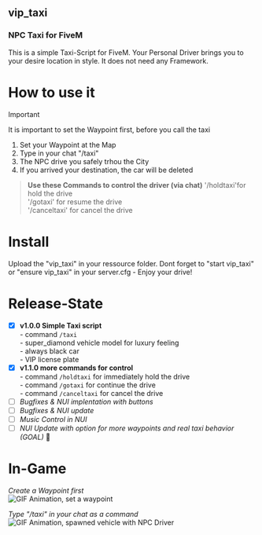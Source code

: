 ## vip_taxi
### NPC Taxi for FiveM

This is a simple Taxi-Script for FiveM. Your Personal Driver brings you to your desire location in style. It does not need any Framework.

# **How to use it**  
> [!IMPORTANT]  
> It is important to set the Waypoint first, before you call the taxi  
1. Set your Waypoint at the Map
2. Type in your chat "/taxi"
3. The NPC drive you safely trhou the City
4. If you arrived your destination, the car will be deleted
>**Use these Commands to control the driver (via chat)**
'/holdtaxi'for hold the drive  
'/gotaxi' for resume the drive  
'/canceltaxi' for cancel the drive  

# **Install**

Upload the "vip_taxi" in your ressource folder. Dont forget to "start vip_taxi" or "ensure vip_taxi" in your server.cfg - Enjoy your drive!  

# Release-State
- [x] **v1.0.0 Simple Taxi script**  
      - command `/taxi`  
      - super_diamond vehicle model for luxury feeling  
      - always black car  
      - VIP license plate  
- [x] **v1.1.0 more commands for control**  
      - command `/holdtaxi` for immediately hold the drive  
      - command `/gotaxi` for continue the drive  
      - command `/canceltaxi` for cancel the drive  
- [ ] *Bugfixes & NUI implentation with buttons*
- [ ] *Bugfixes & NUI update*
- [ ] *Music Control in NUI*
- [ ] *NUI Update with option for more waypoints and real taxi behavior (GOAL)* :tada:

# **In-Game**
*Create a Waypoint first*  
![GIF Animation, set a waypoint](https://i.postimg.cc/6327rXhM/waypoint.gif)  
  
*Type "/taxi" in your chat as a command*  
![GIF Animation, spawned vehicle with NPC Driver](https://i.postimg.cc/9FG7gcHS/drive.gif)
